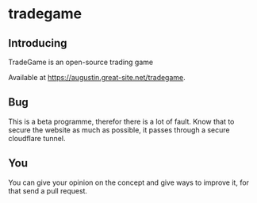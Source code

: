 # tradegame
<h2>Introducing</h2>
<p>TradeGame is an open-source trading game</p>
<p>Available at <a target="_blank" href="https://augustin.great-site.net/tradegame/">https://augustin.great-site.net/tradegame</a>.</p>
<h2>Bug</h2>
<p>This is a beta programme, therefor there is a lot of fault. Know that to secure the website as much as possible, it passes through a secure cloudflare tunnel.</p>
<h2>You</h2>
<p>You can give your opinion on the concept and give ways to improve it, for that send a pull request.</p>
